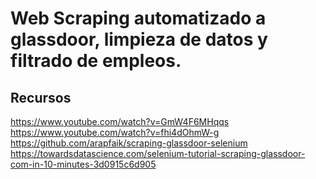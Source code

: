 ﻿# Web Scraping automatizado a glassdoor, limpieza de datos y filtrado de empleos.

## Recursos
https://www.youtube.com/watch?v=GmW4F6MHqqs
https://www.youtube.com/watch?v=fhi4dOhmW-g
https://github.com/arapfaik/scraping-glassdoor-selenium
https://towardsdatascience.com/selenium-tutorial-scraping-glassdoor-com-in-10-minutes-3d0915c6d905
